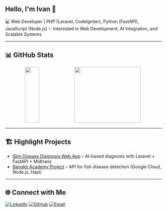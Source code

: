 ## Hello, I'm Ivan 👋

💻 Web Developer | PHP (Laravel, CodeIgniter), Python (FastAPI), JavaScript (Node.js) 
✨ Interested in Web Development, AI Integration, and Scalable Systems  

---

## 📊 GitHub Stats

<p align="center">
  <img width="30%" height="180em" src="https://github-readme-stats-eight-theta.vercel.app/api?username=vankurnia&show_icons=true&theme=tokyonight&include_all_commits=true&count_private=true"/>
  <img width="65%" height="180em" src="https://github-readme-stats-eight-theta.vercel.app/api/top-langs/?username=johanrza&layout=compact&langs_count=8&theme=tokyonight"/>
</p>

---

## 🏗️ Highlight Projects

- [Skin Disease Diagnosis Web App](https://github.com/VanKurnia/DermaScan) – AI-based diagnosis with Laravel + FastAPI + Midtrans  
- [Bangkit Academy Project](https://github.com/Bangkit-Capstone-Team-C241-PS088/FISHCURE-API) – API for fish disease detection (Google Cloud, Node.js, Hapi)  

---

## 🌐 Connect with Me
[![LinkedIn](https://img.shields.io/badge/LinkedIn-blue?style=for-the-badge&logo=linkedin&logoColor=white)](https://linkedin.com/in/ivankurniawan474)
[![GitHub](https://img.shields.io/badge/GitHub-black?style=for-the-badge&logo=github&logoColor=white)](https://github.com/VanKurnia)
[![Email](https://img.shields.io/badge/Email-D14836?style=for-the-badge&logo=gmail&logoColor=white)](mailto:ivankurniawan474@gmail.com)

<!--
- [Retail Sales Analysis System](https://github.com/VanKurnia/retail-sales-analysis) – Data visualization & recommendation using Apriori Algorithm  
**VanKurnia/VanKurnia** is a ✨ _special_ ✨ repository because its `README.md` (this file) appears on your GitHub profile.

Here are some ideas to get you started:

- 🔭 I’m currently working on ...
- 🌱 I’m currently learning ...
- 👯 I’m looking to collaborate on ...
- 🤔 I’m looking for help with ...
- 💬 Ask me about ...
- 📫 How to reach me: ...
- 😄 Pronouns: ...
- ⚡ Fun fact: ...
-->
